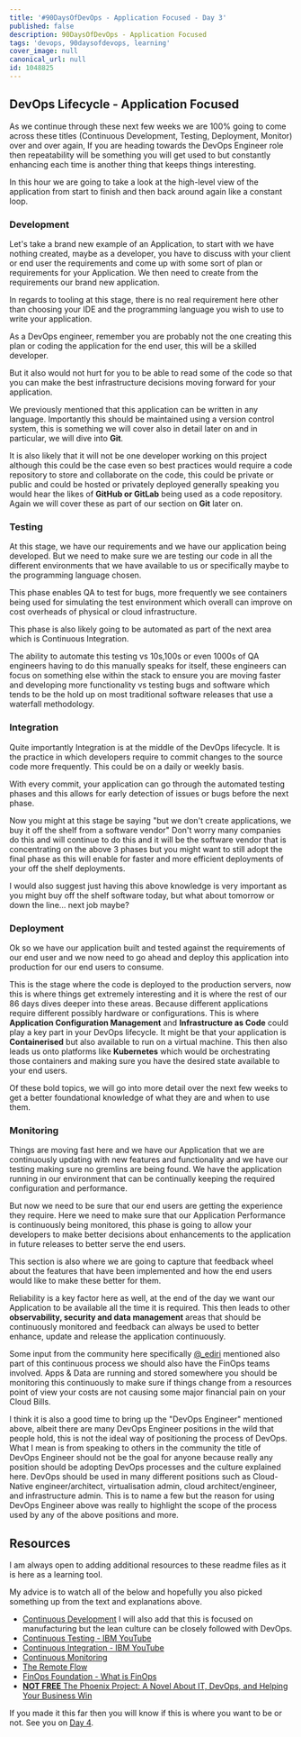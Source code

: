 ```yaml
---
title: '#90DaysOfDevOps - Application Focused - Day 3'
published: false
description: 90DaysOfDevOps - Application Focused
tags: 'devops, 90daysofdevops, learning'
cover_image: null
canonical_url: null
id: 1048825
---
```


## DevOps Lifecycle - Application Focused

As we continue through these next few weeks we are 100% going to come across these titles (Continuous Development, Testing, Deployment, Monitor) over and over again, If you are heading towards the DevOps Engineer role then repeatability will be something you will get used to but constantly enhancing each time is another thing that keeps things interesting.

In this hour we are going to take a look at the high-level view of the application from start to finish and then back around again like a constant loop.

### Development

Let's take a brand new example of an Application, to start with we have nothing created, maybe as a developer, you have to discuss with your client or end user the requirements and come up with some sort of plan or requirements for your Application. We then need to create from the requirements our brand new application.

In regards to tooling at this stage, there is no real requirement here other than choosing your IDE and the programming language you wish to use to write your application.

As a DevOps engineer, remember you are probably not the one creating this plan or coding the application for the end user, this will be a skilled developer.

But it also would not hurt for you to be able to read some of the code so that you can make the best infrastructure decisions moving forward for your application.

We previously mentioned that this application can be written in any language. Importantly this should be maintained using a version control system, this is something we will cover also in detail later on and in particular, we will dive into **Git**.

It is also likely that it will not be one developer working on this project although this could be the case even so best practices would require a code repository to store and collaborate on the code, this could be private or public and could be hosted or privately deployed generally speaking you would hear the likes of **GitHub or GitLab** being used as a code repository. Again we will cover these as part of our section on **Git** later on.

### Testing

At this stage, we have our requirements and we have our application being developed. But we need to make sure we are testing our code in all the different environments that we have available to us or specifically maybe to the programming language chosen.

This phase enables QA to test for bugs, more frequently we see containers being used for simulating the test environment which overall can improve on cost overheads of physical or cloud infrastructure.

This phase is also likely going to be automated as part of the next area which is Continuous Integration.

The ability to automate this testing vs 10s,100s or even 1000s of QA engineers having to do this manually speaks for itself, these engineers can focus on something else within the stack to ensure you are moving faster and developing more functionality vs testing bugs and software which tends to be the hold up on most traditional software releases that use a waterfall methodology.

### Integration

Quite importantly Integration is at the middle of the DevOps lifecycle. It is the practice in which developers require to commit changes to the source code more frequently. This could be on a daily or weekly basis.

With every commit, your application can go through the automated testing phases and this allows for early detection of issues or bugs before the next phase.

Now you might at this stage be saying "but we don't create applications, we buy it off the shelf from a software vendor" Don't worry many companies do this and will continue to do this and it will be the software vendor that is concentrating on the above 3 phases but you might want to still adopt the final phase as this will enable for faster and more efficient deployments of your off the shelf deployments.

I would also suggest just having this above knowledge is very important as you might buy off the shelf software today, but what about tomorrow or down the line... next job maybe?

### Deployment

Ok so we have our application built and tested against the requirements of our end user and we now need to go ahead and deploy this application into production for our end users to consume.

This is the stage where the code is deployed to the production servers, now this is where things get extremely interesting and it is where the rest of our 86 days dives deeper into these areas. Because different applications require different possibly hardware or configurations. This is where **Application Configuration Management** and **Infrastructure as Code** could play a key part in your DevOps lifecycle. It might be that your application is **Containerised** but also available to run on a virtual machine. This then also leads us onto platforms like **Kubernetes** which would be orchestrating those containers and making sure you have the desired state available to your end users.

Of these bold topics, we will go into more detail over the next few weeks to get a better foundational knowledge of what they are and when to use them.

### Monitoring

Things are moving fast here and we have our Application that we are continuously updating with new features and functionality and we have our testing making sure no gremlins are being found. We have the application running in our environment that can be continually keeping the required configuration and performance.

But now we need to be sure that our end users are getting the experience they require. Here we need to make sure that our Application Performance is continuously being monitored, this phase is going to allow your developers to make better decisions about enhancements to the application in future releases to better serve the end users.

This section is also where we are going to capture that feedback wheel about the features that have been implemented and how the end users would like to make these better for them.

Reliability is a key factor here as well, at the end of the day we want our Application to be available all the time it is required. This then leads to other **observability, security and data management** areas that should be continuously monitored and feedback can always be used to better enhance, update and release the application continuously.

Some input from the community here specifically [@\_ediri](https://twitter.com/_ediri) mentioned also part of this continuous process we should also have the FinOps teams involved. Apps & Data are running and stored somewhere you should be monitoring this continuously to make sure if things change from a resources point of view your costs are not causing some major financial pain on your Cloud Bills.

I think it is also a good time to bring up the "DevOps Engineer" mentioned above, albeit there are many DevOps Engineer positions in the wild that people hold, this is not the ideal way of positioning the process of DevOps. What I mean is from speaking to others in the community the title of DevOps Engineer should not be the goal for anyone because really any position should be adopting DevOps processes and the culture explained here. DevOps should be used in many different positions such as Cloud-Native engineer/architect, virtualisation admin, cloud architect/engineer, and infrastructure admin. This is to name a few but the reason for using DevOps Engineer above was really to highlight the scope of the process used by any of the above positions and more.

## Resources

I am always open to adding additional resources to these readme files as it is here as a learning tool.

My advice is to watch all of the below and hopefully you also picked something up from the text and explanations above.

- [Continuous Development](https://www.youtube.com/watch?v=UnjwVYAN7Ns) I will also add that this is focused on manufacturing but the lean culture can be closely followed with DevOps.
- [Continuous Testing - IBM YouTube](https://www.youtube.com/watch?v=RYQbmjLgubM)
- [Continuous Integration - IBM YouTube](https://www.youtube.com/watch?v=1er2cjUq1UI)
- [Continuous Monitoring](https://www.youtube.com/watch?v=Zu53QQuYqJ0)
- [The Remote Flow](https://www.notion.so/The-Remote-Flow-d90982e77a144f4f990c135f115f41c6)
- [FinOps Foundation - What is FinOps](https://www.finops.org/introduction/what-is-finops/)
- [**NOT FREE** The Phoenix Project: A Novel About IT, DevOps, and Helping Your Business Win](https://www.amazon.com/Phoenix-Project-DevOps-Helping-Business/dp/1942788290/)

If you made it this far then you will know if this is where you want to be or not. See you on [Day 4](/90dayspractical/90DaysOfDevOps/2022/Days/day04.md).
